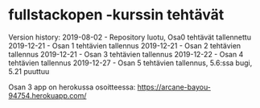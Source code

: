 # fullstackopen -kurssin tehtävät

Version history:
2019-08-02 - Repository luotu, Osa0 tehtävät tallennettu
2019-12-21 - Osan 1 tehtävien tallennus
2019-12-21 - Osan 2 tehtävien tallennus
2019-12-21 - Osan 3 tehtävien tallennus
2019-12-22 - Osan 4 tehtävien tallennus
2019-12-27 - Osan 5 tehtävien tallennus, 5.6:ssa bugi, 5.21 puuttuu

Osan 3 app on herokussa osoitteessa: https://arcane-bayou-94754.herokuapp.com/